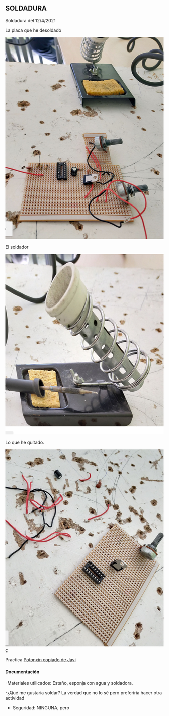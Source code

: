 ## SOLDADURA
   
      
        
Soldadura del 12/4/2021
    
        
La placa que he desoldado
        
        
![](https://github.com/Albitah24/Soldadura-y-diseno-UwU/blob/main/Captura%20de%20pantalla%20de%202021-04-12%2013-54-43.png)
      
  
        
El soldador     
        
![](https://github.com/Albitah24/Soldadura-y-diseno-UwU/blob/main/Captura%20de%20pantalla%20de%202021-04-12%2013-55-00.png)
         
        
Lo que he quitado.
  
![](https://github.com/Albitah24/Soldadura-y-diseno-UwU/blob/main/Captura%20de%20pantalla%20de%202021-04-12%2013-55-17.png)ç



Practica
[Potonxin copiado de Javi](https://github.com/Albitah24/Soldadura-y-diseno-UwU/blob/main/Boton_apaga_enciende_tu_prima.ino)


#### Documentación 

-Materiales utilicados: Estaño, esponja con agua y soldadora.

-¿Qué me gustaria soldar? La verdad que no lo sé pero preferiria hacer otra actividad 

- Seguridad: NINGUNA, pero 

